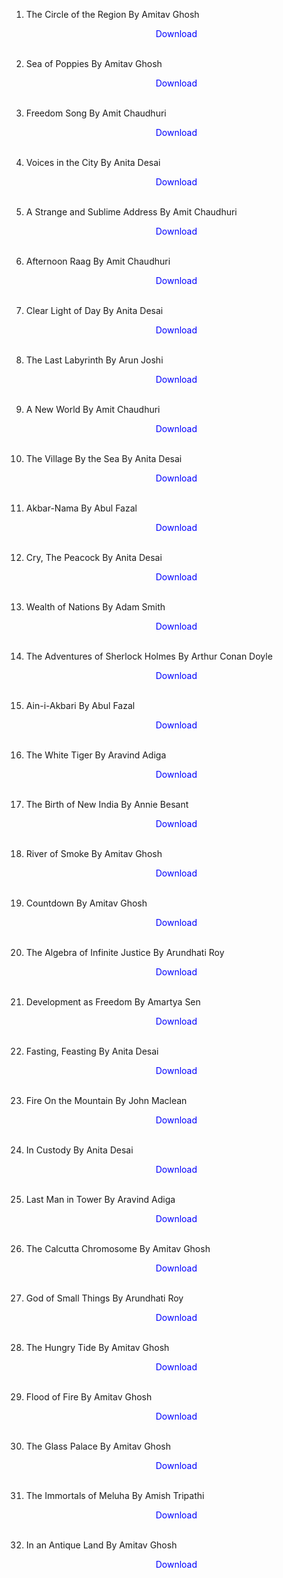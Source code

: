 1. 	The Circle of the Region By Amitav Ghosh</br>
                <a href="https://github.com/manjunath5496/Medicinal-Chemistry/blob/master/ce(1).pdf" target="_blank" style="text-decoration:none"> <font color="blue"> <center> Download</center></font> </a></br>
                
2. 	Sea of Poppies By Amitav Ghosh</br>
                <a href="https://github.com/manjunath5496/Medicinal-Chemistry/blob/master/ce(2).pdf" target="_blank" style="text-decoration:none"> <font color="blue"> <center> Download</center></font> </a></br>
                
3. 	Freedom Song By Amit Chaudhuri</br>
                <a href="https://github.com/manjunath5496/Medicinal-Chemistry/blob/master/ce(3).pdf" target="_blank" style="text-decoration:none"> <font color="blue"> <center> Download</center></font> </a></br>
                
4. 	Voices in the City By Anita Desai</br>
                <a href="https://github.com/manjunath5496/Medicinal-Chemistry/blob/master/ce(4).pdf" target="_blank" style="text-decoration:none"> <font color="blue"> <center> Download</center></font> </a></br>                

5. 	A Strange and Sublime Address By Amit Chaudhuri</br>
                <a href="https://github.com/manjunath5496/Medicinal-Chemistry/blob/master/ce(5).pdf" target="_blank" style="text-decoration:none"> <font color="blue"> <center> Download</center></font> </a></br>
                
6. 	Afternoon Raag By Amit Chaudhuri</br>
                <a href="https://github.com/manjunath5496/Medicinal-Chemistry/blob/master/ce(6).pdf" target="_blank" style="text-decoration:none"> <font color="blue"> <center> Download</center></font> </a></br>
                
7. 	Clear Light of Day By Anita Desai</br>
                <a href="https://github.com/manjunath5496/Medicinal-Chemistry/blob/master/ce(7).pdf" target="_blank" style="text-decoration:none"> <font color="blue"> <center> Download</center></font> </a></br>
                
8. 	The Last Labyrinth By Arun Joshi</br>
                <a href="https://github.com/manjunath5496/Medicinal-Chemistry/blob/master/ce(8).pdf" target="_blank" style="text-decoration:none"> <font color="blue"> <center> Download</center></font> </a></br>
                
9. 	A New World By 	Amit Chaudhuri</br>
                <a href="https://github.com/manjunath5496/Medicinal-Chemistry/blob/master/ce(9).pdf" target="_blank" style="text-decoration:none"> <font color="blue"> <center> Download</center></font> </a></br>
                
10. The Village By the Sea By Anita Desai</br>
                <a href="https://github.com/manjunath5496/Medicinal-Chemistry/blob/master/ce(10).pdf" target="_blank" style="text-decoration:none"> <font color="blue"> <center> Download</center></font> </a></br>
                
11. Akbar-Nama By Abul Fazal</br>
                <a href="https://github.com/manjunath5496/Medicinal-Chemistry/blob/master/ce(11).pdf" target="_blank" style="text-decoration:none"> <font color="blue"> <center> Download</center></font> </a></br>
                
12. Cry, The Peacock By Anita Desai</br>
                <a href="https://github.com/manjunath5496/Medicinal-Chemistry/blob/master/ce(12).pdf" target="_blank" style="text-decoration:none"> <font color="blue"> <center> Download</center></font> </a></br>                

13. Wealth of Nations By Adam Smith</br>
                <a href="https://github.com/manjunath5496/Medicinal-Chemistry/blob/master/ce(13).pdf" target="_blank" style="text-decoration:none"> <font color="blue"> <center> Download</center></font> </a></br>
                
14. The Adventures of Sherlock Holmes By Arthur Conan Doyle</br>
                <a href="https://github.com/manjunath5496/Medicinal-Chemistry/blob/master/ce(14).pdf" target="_blank" style="text-decoration:none"> <font color="blue"> <center> Download</center></font> </a></br>
                
15. Ain-i-Akbari By Abul Fazal</br>
                <a href="https://github.com/manjunath5496/Medicinal-Chemistry/blob/master/ce(15).pdf" target="_blank" style="text-decoration:none"> <font color="blue"> <center> Download</center></font> </a></br>
                
16. The White Tiger By Aravind Adiga</br>
                <a href="https://github.com/manjunath5496/Medicinal-Chemistry/blob/master/ce(16).pdf" target="_blank" style="text-decoration:none"> <font color="blue"> <center> Download</center></font> </a></br>
                
17. The Birth of New India  By Annie Besant</br>
                <a href="https://github.com/manjunath5496/Medicinal-Chemistry/blob/master/ce(17).pdf" target="_blank" style="text-decoration:none"> <font color="blue"> <center> Download</center></font> </a></br>
                
18. River of Smoke By Amitav Ghosh</br>
                <a href="https://github.com/manjunath5496/Medicinal-Chemistry/blob/master/ce(18).pdf" target="_blank" style="text-decoration:none"> <font color="blue"> <center> Download</center></font> </a></br>
                
19. Countdown By Amitav Ghosh</br>
                <a href="https://github.com/manjunath5496/Medicinal-Chemistry/blob/master/ce(19).pdf" target="_blank" style="text-decoration:none"> <font color="blue"> <center> Download</center></font> </a></br>
                
20. The Algebra of Infinite Justice By Arundhati Roy</br>
                <a href="https://github.com/manjunath5496/Medicinal-Chemistry/blob/master/ce(20).pdf" target="_blank" style="text-decoration:none"> <font color="blue"> <center> Download</center></font> </a></br>                

21. Development as Freedom By Amartya Sen</br>
                <a href="https://github.com/manjunath5496/Medicinal-Chemistry/blob/master/ce(21).pdf" target="_blank" style="text-decoration:none"> <font color="blue"> <center> Download</center></font> </a></br>
                
22. Fasting, Feasting By Anita Desai</br>
                <a href="https://github.com/manjunath5496/Medicinal-Chemistry/blob/master/ce(22).pdf" target="_blank" style="text-decoration:none"> <font color="blue"> <center> Download</center></font> </a></br>
                
23. Fire On the Mountain By John Maclean</br>
                <a href="https://github.com/manjunath5496/Medicinal-Chemistry/blob/master/ce(23).pdf" target="_blank" style="text-decoration:none"> <font color="blue"> <center> Download</center></font> </a></br>
                
24. In Custody By Anita Desai</br>
                <a href="https://github.com/manjunath5496/Medicinal-Chemistry/blob/master/ce(24).pdf" target="_blank" style="text-decoration:none"> <font color="blue"> <center> Download</center></font> </a></br>
                
25. Last Man in Tower By Aravind Adiga</br>
                <a href="https://github.com/manjunath5496/Medicinal-Chemistry/blob/master/ce(25).pdf" target="_blank" style="text-decoration:none"> <font color="blue"> <center> Download</center></font> </a></br>
                
26. The Calcutta Chromosome By Amitav Ghosh</br>
                <a href="https://github.com/manjunath5496/Medicinal-Chemistry/blob/master/ce(26).pdf" target="_blank" style="text-decoration:none"> <font color="blue"> <center> Download</center></font> </a></br>
                
27. God of Small Things By Arundhati Roy</br>
                <a href="https://github.com/manjunath5496/Medicinal-Chemistry/blob/master/ce(27).pdf" target="_blank" style="text-decoration:none"> <font color="blue"> <center> Download</center></font> </a></br>
                
28. The Hungry Tide By Amitav Ghosh</br>
                <a href="https://github.com/manjunath5496/Medicinal-Chemistry/blob/master/ce(28).pdf" target="_blank" style="text-decoration:none"> <font color="blue"> <center> Download</center></font> </a></br>                

29. Flood of Fire By Amitav Ghosh</br>
                <a href="https://github.com/manjunath5496/Medicinal-Chemistry/blob/master/ce(29).pdf" target="_blank" style="text-decoration:none"> <font color="blue"> <center> Download</center></font> </a></br>
                
30. The Glass Palace By Amitav Ghosh</br>
                <a href="https://github.com/manjunath5496/Medicinal-Chemistry/blob/master/ce(30).pdf" target="_blank" style="text-decoration:none"> <font color="blue"> <center> Download</center></font> </a></br>
                
31. The Immortals of Meluha By Amish Tripathi</br>
                <a href="https://github.com/manjunath5496/Medicinal-Chemistry/blob/master/ce(31).pdf" target="_blank" style="text-decoration:none"> <font color="blue"> <center> Download</center></font> </a></br>
                
32. In an Antique Land By Amitav Ghosh</br>
                <a href="https://github.com/manjunath5496/Medicinal-Chemistry/blob/master/ce(32).pdf" target="_blank" style="text-decoration:none"> <font color="blue"> <center> Download</center></font> </a></br>
                
                
                
                
                
                
                
                
